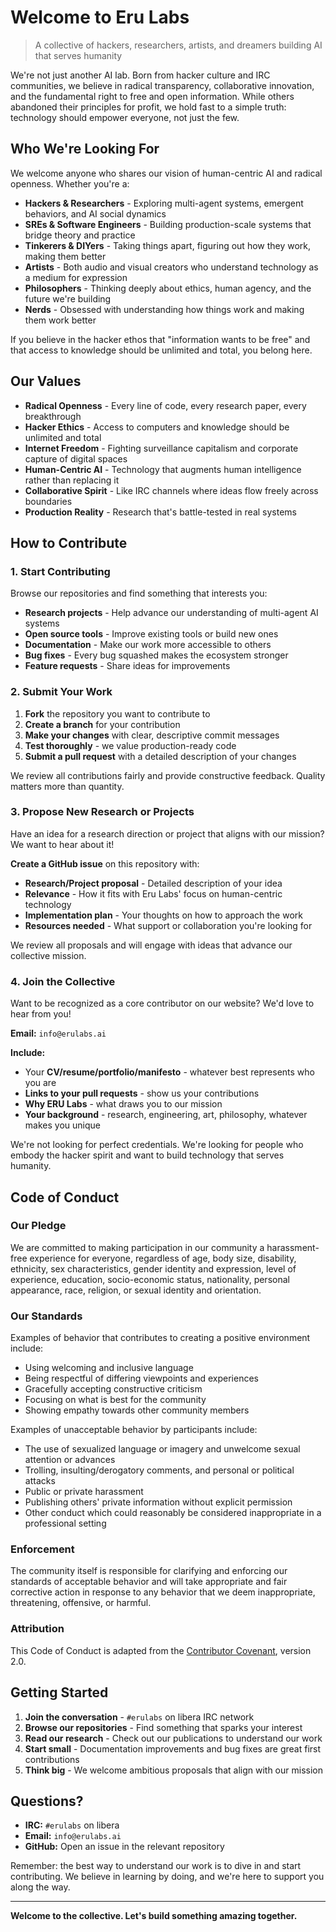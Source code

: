 # Welcome to Eru Labs

> A collective of hackers, researchers, artists, and dreamers building AI that serves humanity

We're not just another AI lab. Born from hacker culture and IRC communities, we believe in radical transparency, collaborative innovation, and the fundamental right to free and open information. While others abandoned their principles for profit, we hold fast to a simple truth: technology should empower everyone, not just the few.

## Who We're Looking For

We welcome anyone who shares our vision of human-centric AI and radical openness. Whether you're a:

- **Hackers & Researchers** - Exploring multi-agent systems, emergent behaviors, and AI social dynamics
- **SREs & Software Engineers** - Building production-scale systems that bridge theory and practice  
- **Tinkerers & DIYers** - Taking things apart, figuring out how they work, making them better
- **Artists** - Both audio and visual creators who understand technology as a medium for expression
- **Philosophers** - Thinking deeply about ethics, human agency, and the future we're building
- **Nerds** - Obsessed with understanding how things work and making them work better

If you believe in the hacker ethos that "information wants to be free" and that access to knowledge should be unlimited and total, you belong here.

## Our Values

- **Radical Openness** - Every line of code, every research paper, every breakthrough
- **Hacker Ethics** - Access to computers and knowledge should be unlimited and total
- **Internet Freedom** - Fighting surveillance capitalism and corporate capture of digital spaces
- **Human-Centric AI** - Technology that augments human intelligence rather than replacing it
- **Collaborative Spirit** - Like IRC channels where ideas flow freely across boundaries
- **Production Reality** - Research that's battle-tested in real systems

## How to Contribute

### 1. Start Contributing

Browse our repositories and find something that interests you:
- **Research projects** - Help advance our understanding of multi-agent AI systems
- **Open source tools** - Improve existing tools or build new ones
- **Documentation** - Make our work more accessible to others
- **Bug fixes** - Every bug squashed makes the ecosystem stronger
- **Feature requests** - Share ideas for improvements

### 2. Submit Your Work

1. **Fork** the repository you want to contribute to
2. **Create a branch** for your contribution
3. **Make your changes** with clear, descriptive commit messages
4. **Test thoroughly** - we value production-ready code
5. **Submit a pull request** with a detailed description of your changes

We review all contributions fairly and provide constructive feedback. Quality matters more than quantity.

### 3. Propose New Research or Projects

Have an idea for a research direction or project that aligns with our mission? We want to hear about it!

**Create a GitHub issue** on this repository with:
- **Research/Project proposal** - Detailed description of your idea
- **Relevance** - How it fits with Eru Labs' focus on human-centric technology
- **Implementation plan** - Your thoughts on how to approach the work
- **Resources needed** - What support or collaboration you're looking for

We review all proposals and will engage with ideas that advance our collective mission.

### 4. Join the Collective

Want to be recognized as a core contributor on our website? We'd love to hear from you!

**Email:** `info@erulabs.ai`

**Include:**
- Your **CV/resume/portfolio/manifesto** - whatever best represents who you are
- **Links to your pull requests** - show us your contributions
- **Why ERU Labs** - what draws you to our mission
- **Your background** - research, engineering, art, philosophy, whatever makes you unique

We're not looking for perfect credentials. We're looking for people who embody the hacker spirit and want to build technology that serves humanity.

## Code of Conduct

### Our Pledge

We are committed to making participation in our community a harassment-free experience for everyone, regardless of age, body size, disability, ethnicity, sex characteristics, gender identity and expression, level of experience, education, socio-economic status, nationality, personal appearance, race, religion, or sexual identity and orientation.

### Our Standards

Examples of behavior that contributes to creating a positive environment include:

- Using welcoming and inclusive language
- Being respectful of differing viewpoints and experiences
- Gracefully accepting constructive criticism
- Focusing on what is best for the community
- Showing empathy towards other community members

Examples of unacceptable behavior by participants include:

- The use of sexualized language or imagery and unwelcome sexual attention or advances
- Trolling, insulting/derogatory comments, and personal or political attacks
- Public or private harassment
- Publishing others' private information without explicit permission
- Other conduct which could reasonably be considered inappropriate in a professional setting

### Enforcement

The community itself is responsible for clarifying and enforcing our standards of acceptable behavior and will take appropriate and fair corrective action in response to any behavior that we deem inappropriate, threatening, offensive, or harmful.

### Attribution

This Code of Conduct is adapted from the [Contributor Covenant](https://www.contributor-covenant.org), version 2.0.

## Getting Started

1. **Join the conversation** - `#erulabs` on libera IRC network
2. **Browse our repositories** - Find something that sparks your interest
3. **Read our research** - Check out our publications to understand our work
4. **Start small** - Documentation improvements and bug fixes are great first contributions
5. **Think big** - We welcome ambitious proposals that align with our mission

## Questions?

- **IRC:** `#erulabs` on libera
- **Email:** `info@erulabs.ai`
- **GitHub:** Open an issue in the relevant repository

Remember: the best way to understand our work is to dive in and start contributing. We believe in learning by doing, and we're here to support you along the way.

---
**Welcome to the collective. Let's build something amazing together.**
